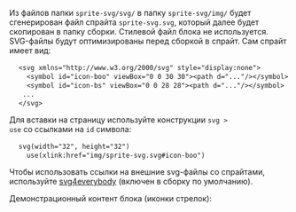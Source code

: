 Из файлов папки `sprite-svg/svg/` в папку `sprite-svg/img/` будет сгенерирован файл спрайта `sprite-svg.svg`, который далее будет скопирован в папку сборки. Стилевой файл блока не используется. SVG-файлы будут оптимизированы перед сборкой в спрайт. Сам спрайт имеет вид:

<pre class="code">
  <code>&lt;svg xmlns="http://www.w3.org/2000/svg" style="display:none"&gt;</code>
  <code>  &lt;symbol id="icon-boo" viewBox="0 0 30 30"&gt;&lt;path d="..."/&gt;&lt;/symbol&gt;</code>
  <code>  &lt;symbol id="icon-bs" viewBox="0 0 28 28"&gt;&lt;path d="..."/&gt;&lt;/symbol&gt;</code>
  <code> ...</code>
  <code>&lt;/svg&gt;</code>
</pre>

Для вставки на страницу используйте конструкции <code>svg &gt; use</code> со ссылками на <code>id</code> символа:

<pre class="code">
  <code>svg(width="32", height="32")</code>
  <code>  use(xlink:href="img/sprite-svg.svg#icon-boo")</code>
</pre>

<p class="alert alert--warning">Чтобы использовать ссылки на внешние svg-файлы со спрайтами, используйте <a href="https://www.npmjs.com/package/svg4everybody">svg4everybody</a> (включен в сборку по умолчанию).</p>

Демонстрационный контент блока (иконки стрелок):

<svg width="32" height="32">
  <use xmlns:xlink="http://www.w3.org/1999/xlink" xlink:href="img/sprite-svg.svg#temp-icon-right-arrow"></use>
</svg>
<svg width="32" height="32">
  <use xmlns:xlink="http://www.w3.org/1999/xlink" xlink:href="img/sprite-svg.svg#temp-icon-left-arrow"></use>
</svg>
